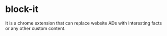 # block-it

It is a chrome extension that can replace website ADs with Interesting facts or any other custom content.
